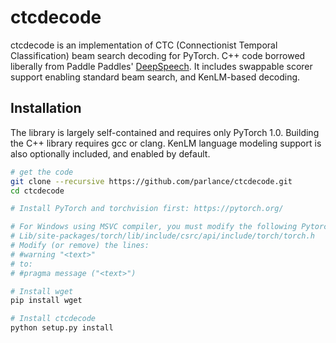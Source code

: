 # ctcdecode

ctcdecode is an implementation of CTC (Connectionist Temporal Classification) beam search decoding for PyTorch.
C++ code borrowed liberally from Paddle Paddles' [DeepSpeech](https://github.com/PaddlePaddle/DeepSpeech).
It includes swappable scorer support enabling standard beam search, and KenLM-based decoding.

## Installation
The library is largely self-contained and requires only PyTorch 1.0. Building the C++ library requires gcc or clang. KenLM language modeling support is also optionally included, and enabled by default.

```bash
# get the code
git clone --recursive https://github.com/parlance/ctcdecode.git
cd ctcdecode

# Install PyTorch and torchvision first: https://pytorch.org/

# For Windows using MSVC compiler, you must modify the following Pytorch file:
# Lib/site-packages/torch/lib/include/csrc/api/include/torch/torch.h
# Modify (or remove) the lines:
# #warning "<text>"
# to:
# #pragma message ("<text>")

# Install wget
pip install wget

# Install ctcdecode
python setup.py install
```
